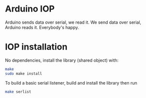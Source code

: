 # Arduino IOP

Arduino sends data over serial, we read it. We send data over serial, Arduino
reads it. Everybody's happy.


# IOP installation

No dependencies, install the library (shared object) with:

```bash
make
sudo make install
```

To build a basic serial listener, build and install the library then run

```bash
make serlist
```

